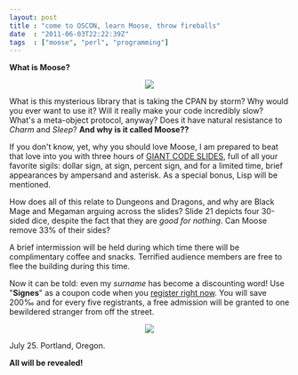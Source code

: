 ```yaml
---
layout: post
title : "come to OSCON, learn Moose, throw fireballs"
date  : "2011-06-03T22:22:39Z"
tags  : ["moose", "perl", "programming"]
---
```

**What is Moose?**

<center><img src='/talks/moose/what-is-moose.jpg' /></center>

What is this mysterious library that is taking the CPAN by storm?  Why would
you ever want to use it?  Will it really make your code incredibly slow?
What's a meta-object protocol, anyway?  Does it have natural resistance to
*Charm* and *Sleep*?  **And why is it called Moose??**

If you don't know, yet, why you should love Moose, I am prepared to beat that
love into you with three hours of [GIANT CODE
SLIDES](http://www.oscon.com/oscon2011/public/schedule/detail/17828), full of
all your favorite sigils:  dollar sign, at sign, percent sign, and for a
limited time, brief appearances by ampersand and asterisk.  As a special bonus,
Lisp will be mentioned.

How does all of this relate to Dungeons and Dragons, and why are Black Mage and
Megaman arguing across the slides?  Slide 21 depicts four 30-sided dice,
despite the fact that they are *good for nothing*.  Can Moose remove 33% of
their sides?

A brief intermission will be held during which time there will be complimentary
coffee and snacks.  Terrified audience members are free to flee the building
during this time.

Now it can be told:  even my *surname* has become a discounting word!  Use
"**Signes**" as a coupon code when you [register right
now](https://en.oreilly.com/oscon2011/public/register).  You will save
200&#x2030; and for every five registrants, a free admission will be granted to
one bewildered stranger from off the street.

<center><img src='/talks/moose/moose-mondrian.jpg' /></center>

July 25.  Portland, Oregon.

**All will be revealed!**

